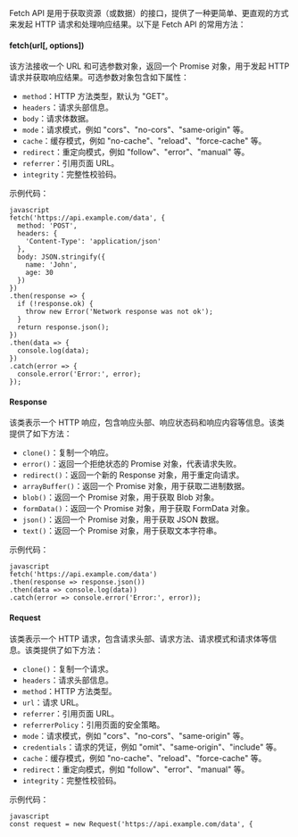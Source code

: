 Fetch API 是用于获取资源（或数据）的接口，提供了一种更简单、更直观的方式来发起 HTTP 请求和处理响应结果。以下是 Fetch API 的常用方法：

#### fetch(url[, options])

该方法接收一个 URL 和可选参数对象，返回一个 Promise 对象，用于发起 HTTP 请求并获取响应结果。可选参数对象包含如下属性：

- `method`：HTTP 方法类型，默认为 "GET"。
- `headers`：请求头部信息。
- `body`：请求体数据。
- `mode`：请求模式，例如 "cors"、"no-cors"、"same-origin" 等。
- `cache`：缓存模式，例如 "no-cache"、"reload"、"force-cache" 等。
- `redirect`：重定向模式，例如 "follow"、"error"、"manual" 等。
- `referrer`：引用页面 URL。
- `integrity`：完整性校验码。

示例代码：

```
javascript
fetch('https://api.example.com/data', {
  method: 'POST',
  headers: {
    'Content-Type': 'application/json'
  },
  body: JSON.stringify({
    name: 'John',
    age: 30
  })
})
.then(response => {
  if (!response.ok) {
    throw new Error('Network response was not ok');
  }
  return response.json();
})
.then(data => {
  console.log(data);
})
.catch(error => {
  console.error('Error:', error);
});
```

#### Response

该类表示一个 HTTP 响应，包含响应头部、响应状态码和响应内容等信息。该类提供了如下方法：

- `clone()`：复制一个响应。
- `error()`：返回一个拒绝状态的 Promise 对象，代表请求失败。
- `redirect()`：返回一个新的 Response 对象，用于重定向请求。
- `arrayBuffer()`：返回一个 Promise 对象，用于获取二进制数据。
- `blob()`：返回一个 Promise 对象，用于获取 Blob 对象。
- `formData()`：返回一个 Promise 对象，用于获取 FormData 对象。
- `json()`：返回一个 Promise 对象，用于获取 JSON 数据。
- `text()`：返回一个 Promise 对象，用于获取文本字符串。

示例代码：

```
javascript
fetch('https://api.example.com/data')
.then(response => response.json())
.then(data => console.log(data))
.catch(error => console.error('Error:', error));
```

#### Request

该类表示一个 HTTP 请求，包含请求头部、请求方法、请求模式和请求体等信息。该类提供了如下方法：

- `clone()`：复制一个请求。
- `headers`：请求头部信息。
- `method`：HTTP 方法类型。
- `url`：请求 URL。
- `referrer`：引用页面 URL。
- `referrerPolicy`：引用页面的安全策略。
- `mode`：请求模式，例如 "cors"、"no-cors"、"same-origin" 等。
- `credentials`：请求的凭证，例如 "omit"、"same-origin"、"include" 等。
- `cache`：缓存模式，例如 "no-cache"、"reload"、"force-cache" 等。
- `redirect`：重定向模式，例如 "follow"、"error"、"manual" 等。
- `integrity`：完整性校验码。

示例代码：

```
javascript
const request = new Request('https://api.example.com/data', {
```
